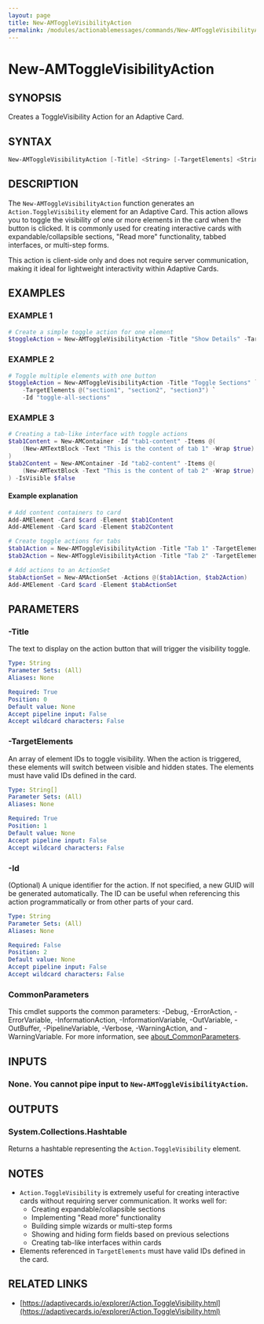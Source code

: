 ```yaml
---
layout: page
title: New-AMToggleVisibilityAction
permalink: /modules/actionablemessages/commands/New-AMToggleVisibilityAction/
---
```


# New-AMToggleVisibilityAction

## SYNOPSIS
Creates a ToggleVisibility Action for an Adaptive Card.

## SYNTAX

```powershell
New-AMToggleVisibilityAction [-Title] <String> [-TargetElements] <String[]> [-Id <String>] [-Verbose <SwitchParameter>] [-Debug <SwitchParameter>] [-ErrorAction <ActionPreference>] [-WarningAction <ActionPreference>] [-InformationAction <ActionPreference>] [-ProgressAction <ActionPreference>] [-ErrorVariable <String>] [-WarningVariable <String>] [-InformationVariable <String>] [-OutVariable <String>] [-OutBuffer <Int32>] [-PipelineVariable <String>] [<CommonParameters>]
```

## DESCRIPTION
The `New-AMToggleVisibilityAction` function generates an `Action.ToggleVisibility` element for an Adaptive Card.
This action allows you to toggle the visibility of one or more elements in the card when the button is clicked.
It is commonly used for creating interactive cards with expandable/collapsible sections, "Read more" functionality,
tabbed interfaces, or multi-step forms.

This action is client-side only and does not require server communication, making it ideal for lightweight
interactivity within Adaptive Cards.

## EXAMPLES

### EXAMPLE 1
```powershell
# Create a simple toggle action for one element
$toggleAction = New-AMToggleVisibilityAction -Title "Show Details" -TargetElements @("details-section")
```


### EXAMPLE 2
```powershell
# Toggle multiple elements with one button
$toggleAction = New-AMToggleVisibilityAction -Title "Toggle Sections" `
    -TargetElements @("section1", "section2", "section3") `
    -Id "toggle-all-sections"
```


### EXAMPLE 3
```powershell
# Creating a tab-like interface with toggle actions
$tab1Content = New-AMContainer -Id "tab1-content" -Items @(
    (New-AMTextBlock -Text "This is the content of tab 1" -Wrap $true)
)
$tab2Content = New-AMContainer -Id "tab2-content" -Items @(
    (New-AMTextBlock -Text "This is the content of tab 2" -Wrap $true)
) -IsVisible $false
```

#### Example explanation
```powershell
# Add content containers to card
Add-AMElement -Card $card -Element $tab1Content
Add-AMElement -Card $card -Element $tab2Content

# Create toggle actions for tabs
$tab1Action = New-AMToggleVisibilityAction -Title "Tab 1" -TargetElements @("tab1-content", "tab2-content")
$tab2Action = New-AMToggleVisibilityAction -Title "Tab 2" -TargetElements @("tab1-content", "tab2-content")

# Add actions to an ActionSet
$tabActionSet = New-AMActionSet -Actions @($tab1Action, $tab2Action)
Add-AMElement -Card $card -Element $tabActionSet
```
## PARAMETERS

### -Title
The text to display on the action button that will trigger the visibility toggle.

```yaml
Type: String
Parameter Sets: (All)
Aliases: None

Required: True
Position: 0
Default value: None
Accept pipeline input: False
Accept wildcard characters: False
```

### -TargetElements
An array of element IDs to toggle visibility. When the action is triggered, these elements will switch
between visible and hidden states. The elements must have valid IDs defined in the card.

```yaml
Type: String[]
Parameter Sets: (All)
Aliases: None

Required: True
Position: 1
Default value: None
Accept pipeline input: False
Accept wildcard characters: False
```

### -Id
(Optional) A unique identifier for the action. If not specified, a new GUID will be generated automatically.
The ID can be useful when referencing this action programmatically or from other parts of your card.

```yaml
Type: String
Parameter Sets: (All)
Aliases: None

Required: False
Position: 2
Default value: None
Accept pipeline input: False
Accept wildcard characters: False
```

### CommonParameters
This cmdlet supports the common parameters: -Debug, -ErrorAction, -ErrorVariable, -InformationAction, -InformationVariable, -OutVariable, -OutBuffer, -PipelineVariable, -Verbose, -WarningAction, and -WarningVariable. For more information, see [about_CommonParameters](https://learn.microsoft.com/en-us/powershell/module/microsoft.powershell.core/about/about_commonparameters).

## INPUTS
### None. You cannot pipe input to `New-AMToggleVisibilityAction`.

## OUTPUTS
### System.Collections.Hashtable
Returns a hashtable representing the `Action.ToggleVisibility` element.

## NOTES
- `Action.ToggleVisibility` is extremely useful for creating interactive cards without requiring
  server communication. It works well for:
    - Creating expandable/collapsible sections
    - Implementing "Read more" functionality
    - Building simple wizards or multi-step forms
    - Showing and hiding form fields based on previous selections
    - Creating tab-like interfaces within cards
- Elements referenced in `TargetElements` must have valid IDs defined in the card.

## RELATED LINKS
- [https://adaptivecards.io/explorer/Action.ToggleVisibility.html](https://adaptivecards.io/explorer/Action.ToggleVisibility.html)
